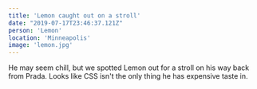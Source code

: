 ```yaml
---
title: 'Lemon caught out on a stroll'
date: "2019-07-17T23:46:37.121Z"
person: 'Lemon'
location: 'Minneapolis'
image: 'lemon.jpg'
---
```


He may seem chill, but we spotted Lemon out for a stroll on his way back from Prada. Looks like CSS isn't the only thing he has expensive taste in.
